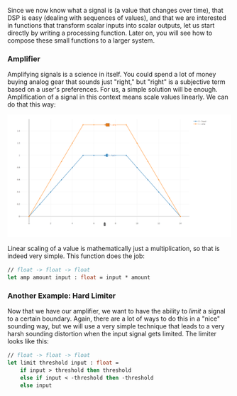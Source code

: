 
Since we now know what a signal is (a value that changes over time), that DSP is easy (dealing with sequences of values), and that we are interested in functions that transform scalar inputs into scalar outputs, let us start directly by writing a processing function. Later on, you will see how to compose these small functions to a larger system.

### Amplifier

Amplifying signals is a science in itself. You could spend a lot of money buying analog gear that sounds just "right," but "right" is a subjective term based on a user's preferences. For us, a simple solution will be enough. Amplification of a signal in this context means scale values linearly. We can do that this way:

![Before Amp - After Amp](./chart_input_and_amp.png)

Linear scaling of a value is mathematically just a multiplication, so that is indeed very simple. This function does the job:

```fsharp
// float -> float -> float
let amp amount input : float = input * amount
```

### Another Example: Hard Limiter

Now that we have our amplifier, we want to have the ability to _limit_ a signal to a certain boundary. Again, there are a lot of ways to do this in a "nice" sounding way, but we will use a very simple technique that leads to a very harsh sounding distortion when the input signal gets limited. The limiter looks like this:

```fsharp
// float -> float -> float
let limit threshold input : float =
    if input > threshold then threshold
    else if input < -threshold then -threshold
    else input
```
